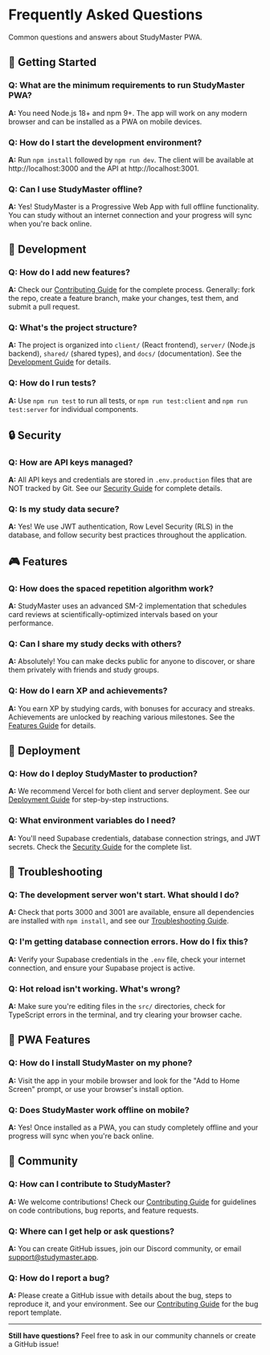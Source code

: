 # Frequently Asked Questions

Common questions and answers about StudyMaster PWA.

## 🚀 Getting Started

### Q: What are the minimum requirements to run StudyMaster PWA?
**A:** You need Node.js 18+ and npm 9+. The app will work on any modern browser and can be installed as a PWA on mobile devices.

### Q: How do I start the development environment?
**A:** Run `npm install` followed by `npm run dev`. The client will be available at http://localhost:3000 and the API at http://localhost:3001.

### Q: Can I use StudyMaster offline?
**A:** Yes! StudyMaster is a Progressive Web App with full offline functionality. You can study without an internet connection and your progress will sync when you're back online.

## 🔧 Development

### Q: How do I add new features?
**A:** Check our [Contributing Guide](../contributing/README.md) for the complete process. Generally: fork the repo, create a feature branch, make your changes, test them, and submit a pull request.

### Q: What's the project structure?
**A:** The project is organized into `client/` (React frontend), `server/` (Node.js backend), `shared/` (shared types), and `docs/` (documentation). See the [Development Guide](../development/README.md) for details.

### Q: How do I run tests?
**A:** Use `npm run test` to run all tests, or `npm run test:client` and `npm run test:server` for individual components.

## 🔒 Security

### Q: How are API keys managed?
**A:** All API keys and credentials are stored in `.env.production` files that are NOT tracked by Git. See our [Security Guide](../security/README.md) for complete details.

### Q: Is my study data secure?
**A:** Yes! We use JWT authentication, Row Level Security (RLS) in the database, and follow security best practices throughout the application.

## 🎮 Features

### Q: How does the spaced repetition algorithm work?
**A:** StudyMaster uses an advanced SM-2 implementation that schedules card reviews at scientifically-optimized intervals based on your performance.

### Q: Can I share my study decks with others?
**A:** Absolutely! You can make decks public for anyone to discover, or share them privately with friends and study groups.

### Q: How do I earn XP and achievements?
**A:** You earn XP by studying cards, with bonuses for accuracy and streaks. Achievements are unlocked by reaching various milestones. See the [Features Guide](../features/README.md) for details.

## 🚀 Deployment

### Q: How do I deploy StudyMaster to production?
**A:** We recommend Vercel for both client and server deployment. See our [Deployment Guide](../deployment/README.md) for step-by-step instructions.

### Q: What environment variables do I need?
**A:** You'll need Supabase credentials, database connection strings, and JWT secrets. Check the [Security Guide](../security/README.md) for the complete list.

## 🐛 Troubleshooting

### Q: The development server won't start. What should I do?
**A:** Check that ports 3000 and 3001 are available, ensure all dependencies are installed with `npm install`, and see our [Troubleshooting Guide](../development/troubleshooting.md).

### Q: I'm getting database connection errors. How do I fix this?
**A:** Verify your Supabase credentials in the `.env` file, check your internet connection, and ensure your Supabase project is active.

### Q: Hot reload isn't working. What's wrong?
**A:** Make sure you're editing files in the `src/` directories, check for TypeScript errors in the terminal, and try clearing your browser cache.

## 📱 PWA Features

### Q: How do I install StudyMaster on my phone?
**A:** Visit the app in your mobile browser and look for the "Add to Home Screen" prompt, or use your browser's install option.

### Q: Does StudyMaster work offline on mobile?
**A:** Yes! Once installed as a PWA, you can study completely offline and your progress will sync when you're back online.

## 🤝 Community

### Q: How can I contribute to StudyMaster?
**A:** We welcome contributions! Check our [Contributing Guide](../contributing/README.md) for guidelines on code contributions, bug reports, and feature requests.

### Q: Where can I get help or ask questions?
**A:** You can create GitHub issues, join our Discord community, or email support@studymaster.app.

### Q: How do I report a bug?
**A:** Please create a GitHub issue with details about the bug, steps to reproduce it, and your environment. See our [Contributing Guide](../contributing/README.md) for the bug report template.

---

**Still have questions?** Feel free to ask in our community channels or create a GitHub issue!